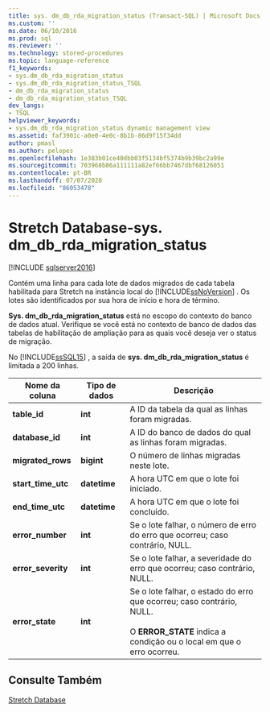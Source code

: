 ```yaml
---
title: sys. dm_db_rda_migration_status (Transact-SQL) | Microsoft Docs
ms.custom: ''
ms.date: 06/10/2016
ms.prod: sql
ms.reviewer: ''
ms.technology: stored-procedures
ms.topic: language-reference
f1_keywords:
- sys.dm_db_rda_migration_status
- sys.dm_db_rda_migration_status_TSQL
- dm_db_rda_migration_status
- dm_db_rda_migration_status_TSQL
dev_langs:
- TSQL
helpviewer_keywords:
- sys.dm_db_rda_migration_status dynamic management view
ms.assetid: faf3901c-a0e0-4e0c-8b1b-86d9f15f34dd
author: pmasl
ms.author: pelopes
ms.openlocfilehash: 1e383b01ce40dbb03f5134bf5374b9b39bc2a99e
ms.sourcegitcommit: 703968b86a111111a82ef66bb7467dbf68126051
ms.contentlocale: pt-BR
ms.lasthandoff: 07/07/2020
ms.locfileid: "86053478"
---
```

# <a name="stretch-database---sysdm_db_rda_migration_status"></a>Stretch Database-sys. dm_db_rda_migration_status
[!INCLUDE [sqlserver2016](../../includes/applies-to-version/sqlserver2016.md)]

  Contém uma linha para cada lote de dados migrados de cada tabela habilitada para Stretch na instância local do [!INCLUDE[ssNoVersion](../../includes/ssnoversion-md.md)] . Os lotes são identificados por sua hora de início e hora de término.  
  
 **Sys. dm_db_rda_migration_status** está no escopo do contexto do banco de dados atual. Verifique se você está no contexto de banco de dados das tabelas de habilitação de ampliação para as quais você deseja ver o status de migração.  
  
 No [!INCLUDE[ssSQL15](../../includes/sssql15-md.md)] , a saída de **sys. dm_db_rda_migration_status** é limitada a 200 linhas.  
  
|Nome da coluna|Tipo de dados|Descrição|  
|-----------------|---------------|-----------------|  
|**table_id**|**int**|A ID da tabela da qual as linhas foram migradas.|  
|**database_id**|**int**|A ID do banco de dados do qual as linhas foram migradas.|  
|**migrated_rows**|**bigint**|O número de linhas migradas neste lote.|  
|**start_time_utc**|**datetime**|A hora UTC em que o lote foi iniciado.|  
|**end_time_utc**|**datetime**|A hora UTC em que o lote foi concluído.|  
|**error_number**|**int**|Se o lote falhar, o número de erro do erro que ocorreu; caso contrário, NULL.|  
|**error_severity**|**int**|Se o lote falhar, a severidade do erro que ocorreu; caso contrário, NULL.|  
|**error_state**|**int**|Se o lote falhar, o estado do erro que ocorreu; caso contrário, NULL.<br /><br /> O **ERROR_STATE** indica a condição ou o local em que o erro ocorreu.|  
  
## <a name="see-also"></a>Consulte Também  
 [Stretch Database](../../sql-server/stretch-database/stretch-database.md)  
  
  

